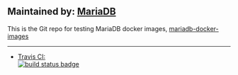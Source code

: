 ## Maintained by: [MariaDB](https://mariadb.com/)

This is the Git repo for testing MariaDB docker images, [mariadb-docker-images](https://github.com/mariadb-corporation/mariadb-docker-images)

---

-	[Travis CI:  
    ![build status badge](https://img.shields.io/travis/mariadb-corporation/mariadb-docker-images/master.svg)](https://travis-ci.org/mariadb-corporation/mariadb-docker-images/branches)

